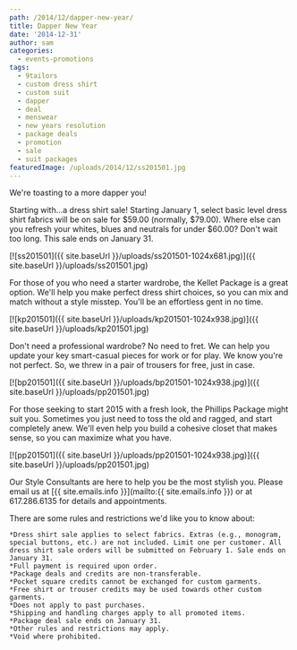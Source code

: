 ```yaml
---
path: /2014/12/dapper-new-year/
title: Dapper New Year
date: '2014-12-31'
author: sam
categories:
  - events-promotions
tags:
  - 9tailors
  - custom dress shirt
  - custom suit
  - dapper
  - deal
  - menswear
  - new years resolution
  - package deals
  - promotion
  - sale
  - suit packages
featuredImage: /uploads/2014/12/ss201501.jpg
---
```

We're toasting to a more dapper you!

Starting with...a dress shirt sale! Starting January 1, select basic level dress shirt fabrics will be on sale for $59.00 (normally, $79.00). Where else can you refresh your whites, blues and neutrals for under $60.00? Don't wait too long. This sale ends on January 31.

[![ss201501]({{ site.baseUrl }}/uploads/ss201501-1024x681.jpg)]({{ site.baseUrl }}/uploads/ss201501.jpg)

For those of you who need a starter wardrobe, the Kellet Package is a great option. We'll help you make perfect dress shirt choices, so you can mix and match without a style misstep. You'll be an effortless gent in no time.

[![kp201501]({{ site.baseUrl }}/uploads/kp201501-1024x938.jpg)]({{ site.baseUrl }}/uploads/kp201501.jpg)

Don't need a professional wardrobe? No need to fret. We can help you update your key smart-casual pieces for work or for play. We know you're not perfect. So, we threw in a pair of trousers for free, just in case.

[![bp201501]({{ site.baseUrl }}/uploads/bp201501-1024x938.jpg)]({{ site.baseUrl }}/uploads/pp201501.jpg)

For those seeking to start 2015 with a fresh look, the Phillips Package might suit you. Sometimes you just need to toss the old and ragged, and start completely anew. We'll even help you build a cohesive closet that makes sense, so you can maximize what you have.

[![pp201501]({{ site.baseUrl }}/uploads/pp201501-1024x938.jpg)]({{ site.baseUrl }}/uploads/pp201501.jpg)

Our Style Consultants are here to help you be the most stylish you. Please email us at [{{ site.emails.info }}](mailto:{{ site.emails.info }}) or at 617.286.6135 for details and appointments.

There are some rules and restrictions we'd like you to know about:

	*Dress shirt sale applies to select fabrics. Extras (e.g., monogram, special buttons, etc.) are not included. Limit one per customer. All dress shirt sale orders will be submitted on February 1. Sale ends on January 31.
	*Full payment is required upon order.
	*Package deals and credits are non-transferable.
	*Pocket square credits cannot be exchanged for custom garments.
	*Free shirt or trouser credits may be used towards other custom garments.
	*Does not apply to past purchases.
	*Shipping and handling charges apply to all promoted items.
	*Package deal sale ends on January 31.
	*Other rules and restrictions may apply.
	*Void where prohibited.